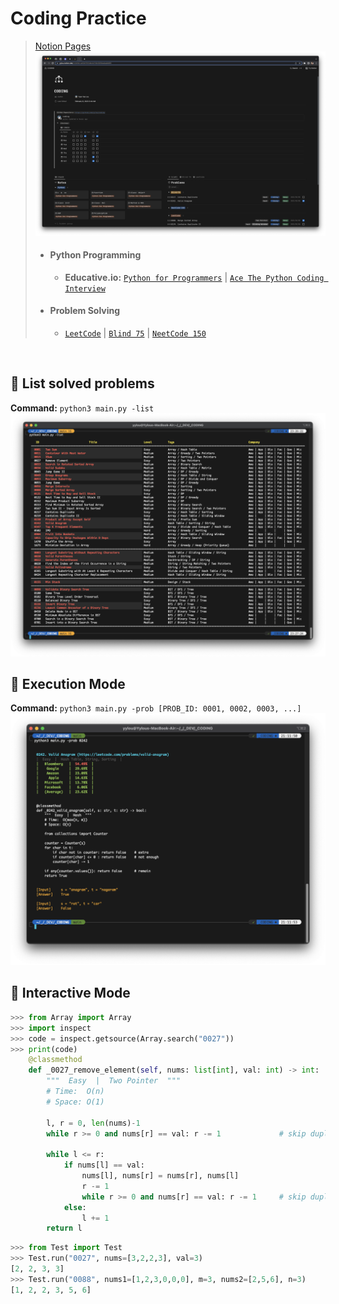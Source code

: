 # Coding Practice
> [Notion Pages](https://yylou.notion.site/CODING-eef2bf79104b44709c56f0bedea8d9f5)
> ![Notion](./fig/notion.png)
> * #### Python Programming
>   * **Educative.io:** [```Python for Programmers```](https://www.educative.io/path/python-for-programmers) | [```Ace The Python Coding Interview```](https://www.educative.io/path/ace-python-coding-interview)
> * #### Problem Solving
>   * [```LeetCode```](https://leetcode.com/problemset/all/) | [```Blind 75```](https://www.techinterviewhandbook.org/best-practice-questions/) | [```NeetCode 150```](https://neetcode.io/roadmap)

<br />

## :round_pushpin: List solved problems
**Command:** ```python3 main.py -list```
![View](./fig/view.png)

## :round_pushpin: Execution Mode
**Command:** ```python3 main.py -prob [PROB_ID: 0001, 0002, 0003, ...]```
![Output](./fig/output.png)

## :round_pushpin: Interactive Mode
```python
>>> from Array import Array
>>> import inspect
>>> code = inspect.getsource(Array.search("0027"))
>>> print(code)
    @classmethod
    def _0027_remove_element(self, nums: list[int], val: int) -> int:
        """  Easy  |  Two Pointer  """
        # Time:  O(n)
        # Space: O(1)

        l, r = 0, len(nums)-1
        while r >= 0 and nums[r] == val: r -= 1             # skip duplicate

        while l <= r:
            if nums[l] == val:
                nums[l], nums[r] = nums[r], nums[l]
                r -= 1
                while r >= 0 and nums[r] == val: r -= 1     # skip duplicate
            else:
                l += 1
        return l
```

```python
>>> from Test import Test
>>> Test.run("0027", nums=[3,2,2,3], val=3)
[2, 2, 3, 3]
>>> Test.run("0088", nums1=[1,2,3,0,0,0], m=3, nums2=[2,5,6], n=3)
[1, 2, 2, 3, 5, 6]
```